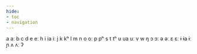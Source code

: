 ```yaml
---
hide:
- toc
- navigation
---
```

a
aː
b
c
d
e
eː
h
i
ia
iː
j
k
kʰ
l
m
n
o
oː
p
pʰ
s
t
tʰ
u
ua
uː
v
w
ŋ
ɔ
ɔː
ə
əː
ɛ
ɛː
ɨ
ɨa
ɨː
ɲ
ʌ
ʌː
ʔ
